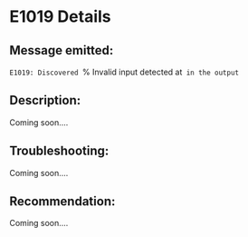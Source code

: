 # E1019 Details

## Message emitted:

`E1019: Discovered `% Invalid input detected at` in the output`

## Description:

Coming soon....

## Troubleshooting:

Coming soon....

## Recommendation:

Coming soon....